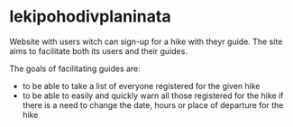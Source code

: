 # lekipohodivplaninata
Website with users witch can sign-up for a hike with theyr guide. The site aims to facilitate both its users and their guides.

The goals of facilitating guides are:
  - to be able to take a list of everyone registered for the given hike
  - to be able to easily and quickly warn all those registered for the hike if there is a need to change the date, hours or place of departure for the hike
